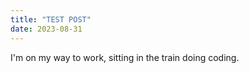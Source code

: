```yaml
---
title: "TEST POST"
date: 2023-08-31
---
```


I'm on my way to work, sitting in the train doing coding.
